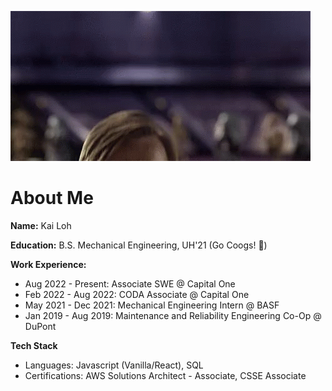 ![til](./src/star-wars-hello-there.gif)

# About Me

**Name:** Kai Loh

**Education:** B.S. Mechanical Engineering, UH'21 (Go Coogs! 🐾)

**Work Experience:** 
- Aug 2022 - Present: Associate SWE @ Capital One
- Feb 2022 - Aug 2022: CODA Associate @ Capital One
- May 2021 - Dec 2021: Mechanical Engineering Intern @ BASF
- Jan 2019 - Aug 2019: Maintenance and Reliability Engineering Co-Op @ DuPont 

**Tech Stack**
- Languages: Javascript (Vanilla/React), SQL
- Certifications: AWS Solutions Architect - Associate, CSSE Associate
